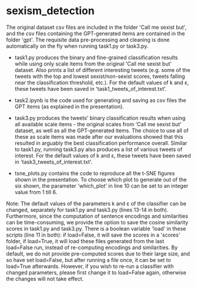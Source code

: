 # sexism_detection

The original dataset csv files are included in the folder 'Call me sexist but', and the csv files containing the GPT-generated items are contained in the folder 'gpt'. The requisite data pre-processing and cleaning is done automatically on the fly when running task1.py or task3.py.

- task1.py produces the binary and fine-grained classification results while using only scale items from the original 'Call me sexist but' dataset. Also prints a list of different interesting tweets (e.g. some of the tweets with the top and lowest sexist/non-sexist scores, tweets falling near the classification threshold, etc.). For the default values of k and ε, these tweets have been saved in 'task1_tweets_of_interest.txt'.

- task2.ipynb is the code used for generating and saving as csv files the GPT items (as explained in the presentation).

- task3.py produces the tweets' binary classification results when using all available scale items - the original scales from 'Call me sexist but' dataset, as well as all the GPT-generated items. The choice to use all of these as scale items was made after our evaluations showed that this resulted in arguably the best classification performance overall. Similar to task1.py, running task3.py also produces a list of various tweets of interest. For the default values of k and ε, these tweets have been saved in 'task3_tweets_of_interest.txt'.

- tsne_plots.py contains the code to reproduce all the t-SNE figures shown in the presentation. To choose which plot to generate out of the six shown, the parameter 'which_plot' in line 10 can be set to an integer value from 1 till 6.

Note: The default values of the parameters k and ε of the classifier can be changed, separately for task1.py and task3.py (lines 13-14 in both). Furthermore, since the computation of sentence encodings and similarities can be time-consuming, we provide the option to save the cosine similarity scores in task1.py and task3.py. There is a boolean variable 'load' in these scripts (line 11 in both): if load=False, it will save the scores in a 'scores' folder, if load=True, it will load these files generated from the last load=False run, instead of re-computing encodings and similarities. By default, we do not provide pre-computed scores due to their large size, and so have set load=False, but after running a file once, it can be set to load=True afterwards. However, if you wish to re-run a classifier with changed parameters, please first change it to load=False again, otherwise the changes will not take effect.
